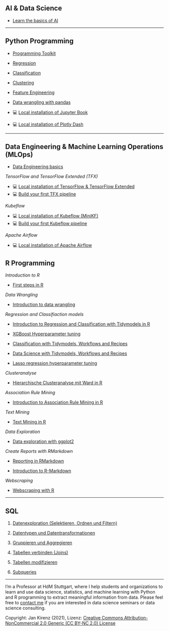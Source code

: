 ## AI & Data Science

- [Learn the basics of AI](https://www.kirenz.com/project/intro-machine-learning/)

<!--
- [First steps in Data Science with Python & R](https://github.com/kirenz/data-science-projects)
-->

---

## Python Programming

- [Programming Toolkit](https://kirenz.github.io/ds-python/docs/intro.html)

- [Regression](https://kirenz.github.io/regression/docs/intro.html)

- [Classification](https://kirenz.github.io/classification/docs/intro.html)

- [Clustering](https://kirenz.github.io/clustering/intro.html)

- [Feature Engineering](https://kirenz.github.io/feature-engineering/docs/intro.html)

- [Data wrangling with pandas](https://kirenz.github.io/pandas/intro.html)

- 💻 [Local installation of Jupyter Book](https://kirenz.github.io/codelabs/codelabs/jupyter-book/#0)

- 💻 [Local installation of Plotly Dash](https://kirenz.github.io/codelabs/codelabs/dash-setup/#0)


---

## Data Engineering &  Machine Learning Operations (MLOps)

- [Data Engineering basics](https://kirenz.github.io/data-engineering/docs/intro.html)


*TensorFlow and TensorFlow Extended (TFX)*

- 💻 [Local installation of TensorFlow & TensorFlow Extended](https://kirenz.github.io/codelabs/codelabs/tfx-install/#0)
- 💻 [Build your first TFX pipeline](https://kirenz.github.io/codelabs/codelabs/tfx-pipeline-taxi/#0)

*Kubeflow*

- 💻 [Local installation of Kubeflow (MiniKF)](https://kirenz.github.io/codelabs/codelabs/kubeflow-install/#0)
- 💻 [Build your first Kubeflow pipeline](https://kirenz.github.io/codelabs/codelabs/kubeflow-pipeline/#0)

*Apache Airflow*

- 💻 [Local installation of Apache Airflow](https://kirenz.github.io/codelabs/codelabs/airflow-setup/#0)

## R Programming

*Introduction to R*

- [First steps in R](https://kirenz.github.io/introduction-to-r/)

*Data Wrangling*

- [Introduction to data wrangling](http://htmlpreview.github.io/?https://github.com/kirenz/data-wrangling-with-r/blob/main/data-wrangling.html)


*Regression and Classifiaction models*

- [Introduction to Regression and Classification with Tidymodels in R](https://data-science-tidymodels.netlify.app/index.html)

- [XGBoost Hyperparameter tuning](http://htmlpreview.github.io/?https://github.com/kirenz/tidymodels-in-r/blob/main/05-tidymodels-xgboost-tuning.html)

- [Classification with Tidymodels, Workflows and Recipes](https://www.kirenz.com/post/2021-02-17-r-classification-tidymodels/)

- [Data Science with Tidymodels, Workflows and Recipes](https://www.kirenz.com/post/2020-12-19-r-tidymodels-housing/)

- [Lasso regression hyperparameter tuning](http://htmlpreview.github.io/?https://github.com/kirenz/tidymodels-in-r/blob/main/06-tidymodels-lasso.html)


*Clusteranalyse*

- [Hierarchische Clusteranalyse mit Ward in R](https://www.kirenz.com/post/2020-05-21-r-hierarchische-clusteranalyse/)

*Association Rule Mining*

- [Introduction to Association Rule Mining in R](https://www.kirenz.com/post/2020-05-14-r-association-rule-mining/)

*Text Mining*

- [Text Mining in R](https://www.kirenz.com/post/2019-09-16-r-text-mining/)

*Data Exploration*

- [Data exploration with ggplot2](https://kirenz.github.io/data-exploration-in-r/)

*Create Reports with RMarkdown*

- [Reporting in RMarkdown](https://github.com/kirenz/markdown-report)

- [Introduction to R-Markdown](https://www.kirenz.com/project/markdown-first-steps/)


*Webscraping*

- [Webscraping with R](https://github.com/kirenz/webscraping-with-r)

---

## SQL

1. [Datenexploration (Selektieren, Ordnen und Filtern)](https://kirenz.github.io/SQL-Introduction/1-sql-intro/sql-intro-select.html#1)

2. [Datentypen und Datentransformationen](https://kirenz.github.io/SQL-Introduction/2-sql-datatypes/sql-datatypes.html)

3. [Gruppieren und Aggregieren](https://kirenz.github.io/SQL-Introduction/3-sql-grouping/sql-grouping.html)

4. [Tabellen verbinden (Joins)](https://kirenz.github.io/SQL-Introduction/4-sql-joins/sql-joins.html)

5. [Tabellen modifizieren](https://kirenz.github.io/SQL-Introduction/5-sql-modify/sql-modify.html)

6. [Subqueries](https://kirenz.github.io/SQL-Introduction/6-sql-sub/sql-sub.html)



---

I’m a Professor at HdM Stuttgart, where I help students and organizations to learn and use data science, statistics, and machine learning with Python and R programming to extract meaningful information from data. Please feel free to [contact me](https://www.kirenz.com/contact/) if you are interested in data science seminars or data science consulting.

Copyright: Jan Kirenz (2021), Lizenz: [Creative Commons Attribution-NonCommercial 2.0 Generic (CC BY-NC 2.0) License](https://creativecommons.org/licenses/by-nc/2.0/)